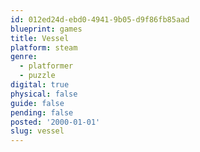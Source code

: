 ```yaml
---
id: 012ed24d-ebd0-4941-9b05-d9f86fb85aad
blueprint: games
title: Vessel
platform: steam
genre:
  - platformer
  - puzzle
digital: true
physical: false
guide: false
pending: false
posted: '2000-01-01'
slug: vessel
---
```

